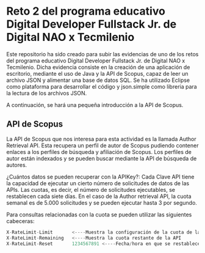 # Reto 2 del programa educativo Digital Developer Fullstack Jr. de Digital NAO x Tecmilenio

Este repositorio ha sido creado para subir las evidencias de uno de los retos del programa educativo Digital Developer Fullstack Jr. de Digital NAO x Tecmilenio. Dicha evidencia consiste en la creación de una aplicación de escritorio, mediante el uso de Java y la API de Scopus, capaz de leer un archivo JSON y alimentar una base de datos SQL. Se ha utilizado Eclipse como plataforma para desarrollar el código y json.simple como libreria para la lectura de los archivos JSON.

A continuación, se hará una pequeña introducción a la API de Scopus.

## API de Scopus

La API de Scopus que nos interesa para esta actividad es la llamada Author Retrieval API. Esta recupera un perfil de autor de Scopus pudiendo contener enlaces a los perfiles de búsqueda y afiliación de Scopus. Los perfiles de autor están indexados y se pueden buscar mediante la API de búsqueda de autores. 

¿Cuántos datos se pueden recuperar con la APIKey?: Cada Clave API tiene la capacidad de ejecutar un cierto número de solicitudes de datos de las APIs. Las cuotas, es decir, el número de solicitudes ejecutables, se restablecen cada siete días. En el caso de la Author retrieval API, la cuota semanal es de 5.000 solicitudes y se pueden ejecutar hasta 3 por segundo.

Para consultas relacionadas con la cuota se pueden utilizar las siguientes cabeceras:

``` Java
X-RateLimit-Limit       <----Muestra la configuración de la cuota de la API
X-RateLimit-Remaining   <----Muestra la cuota restante de la API
X-RateLimit-Reset       1234567891 <----Fecha/hora en que se restablece la cuota de la API
```

